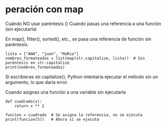 # peración con map

Cuándo NO usar paréntesis ()
Cuando pasas una referencia a una función (sin ejecutarla)

En map(), filter(), sorted(), etc., se pasa una referencia de función sin paréntesis.

```
lista = ["ANA", "juan", "MaRia"]
nombres_formateados = list(map(str.capitalize, lista))  # Sin paréntesis en str.capitalize
print(nombres_formateados)
```
Si escribieras str.capitalize(), Python intentaría ejecutar el método sin un argumento, lo que daría error.

Cuando asignas una función a una variable sin ejecutarla

```
def cuadrado(x):
    return x ** 2

funcion = cuadrado  # Se asigna la referencia, no se ejecuta
print(funcion(5))   # Ahora sí se ejecuta
```
